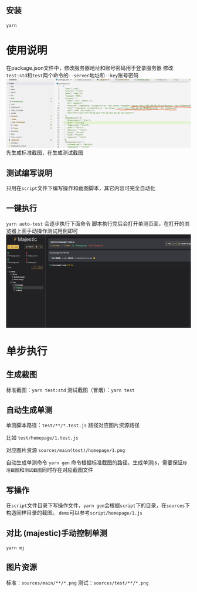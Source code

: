 ## 安装
`yarn`

# 使用说明
在package.json文件中，修改服务器地址和账号密码用于登录服务器
修改`test:std`和`test`两个命令的`--server`地址和`--key`账号密码
![image](./info/package.png)
先生成标准截图，在生成测试截图

## 测试编写说明
只用在`script`文件下编写操作和截图脚本，其它内容可完全自动化 

## 一键执行
`yarn auto-test`
会逐步执行下面命令
脚本执行完后会打开单测页面，在打开的浏览器上面手动操作测试用例即可
![image](./info/example.png)

# 单步执行

## 生成截图
标准截图：`yarn test:std`
测试截图（冒烟）：`yarn test`

## 自动生成单测
单测脚本路径：`test/**/*.test.js` 路径对应图片资源路径

比如 `test/homepage/1.test.js` 

对应图片资源 `sources/main(test)/homepage/1.png`

自动生成单测命令 `yarn gen` 命令根据标准截图的路径，生成单测js，需要保证`标准截图`和`测试截图`同时存在对应截图文件

## 写操作
在`script`文件目录下写操作文件，`yarn gen`会根据`script`下的目录，在`sources`下构造同样目录的截图。
`demo`可以参考`script/homepage/1.js`

## 对比 (majestic)手动控制单测
`yarn mj`

## 图片资源
标准：`sources/main/**/*.png`
测试：`sources/test/**/*.png`





